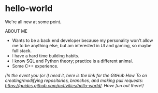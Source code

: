 # hello-world
We're all new at some point. 

ABOUT ME
- Wants to be a back end developer because my personality won't allow me to be anything else, but am interested in UI and gaming, so maybe full stack. 
- I have a hard time building habits. 
- I know SQL and Python theory; practice is a different animal. 
- Some C++ experience. 

/*In the event you (or I) need it, here is the link for the GitHub How To on creating/modifying repositories, branches, and making pull requests: https://guides.github.com/activities/hello-world/. 
Have fun out there!*/
